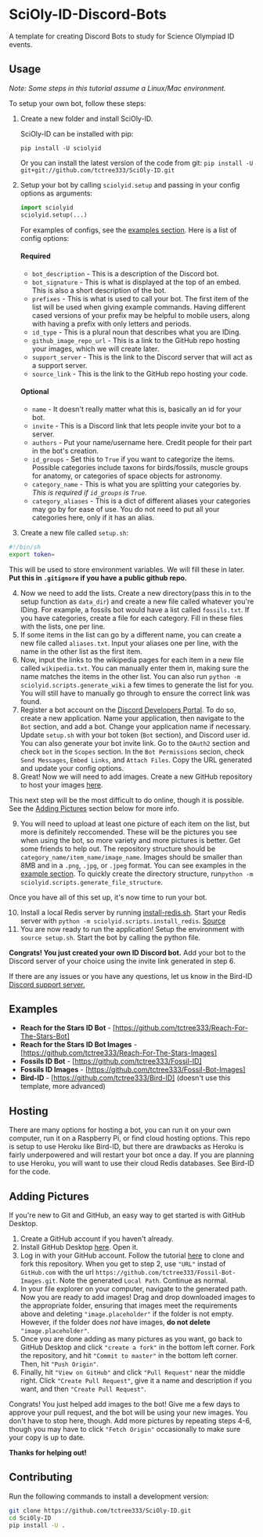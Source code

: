 # SciOly-ID-Discord-Bots

A template for creating Discord Bots to study for Science Olympiad ID events.

## Usage

_Note: Some steps in this tutorial assume a Linux/Mac environment._

To setup your own bot, follow these steps:

1. Create a new folder and install SciOly-ID.

    SciOly-ID can be installed with pip:

    `pip install -U sciolyid`

    Or you can install the latest version of the code from git:
    `pip install -U git+git://github.com/tctree333/SciOly-ID.git`

2. Setup your bot by calling `sciolyid.setup` and passing in your config options as arguments:

    ```python
    import sciolyid
    sciolyid.setup(...)
    ```

    For examples of configs, see the [examples section](#examples). Here is a list of config options:

    #### Required

    - `bot_description` - This is a description of the Discord bot.
    - `bot_signature` - This is what is displayed at the top of an embed. This is also a short description of the bot.
    - `prefixes` - This is what is used to call your bot. The first item of the list will be used when giving example commands. Having different cased versions of your prefix may be helpful to mobile users, along with having a prefix with only letters and periods.
    - `id_type` - This is a plural noun that describes what you are IDing.
    - `github_image_repo_url` - This is a link to the GitHub repo hosting your images, which we will create later.
    - `support_server` - This is the link to the Discord server that will act as a support server.
    - `source_link` - This is the link to the GitHub repo hosting your code.

    #### Optional

    - `name` - It doesn't really matter what this is, basically an id for your bot.
    - `invite` - This is a Discord link that lets people invite your bot to a server.
    - `authors` - Put your name/username here. Credit people for their part in the bot's creation.
    - `id_groups` - Set this to `True` if you want to categorize the items. Possible categories include taxons for birds/fossils, muscle groups for anatomy, or categories of space objects for astronomy.
    - `category_name` - This is what you are splitting your categories by. _This is required if `id_groups` is `True`._
    - `category_aliases` - This is a dict of different aliases your categories may go by for ease of use. You do not need to put all your categories here, only if it has an alias.

3. Create a new file called `setup.sh`:

```sh
#!/bin/sh
export token=
```

This will be used to store environment variables. We will fill these in later. **Put this in `.gitignore` if you have a public github repo.**

4. Now we need to add the lists. Create a new directory(pass this in to the setup function as `data_dir`) and create a new file called whatever you're IDing. For example, a fossils bot would have a list called `fossils.txt`. If you have categories, create a file for each category. Fill in these files with the lists, one per line.
5. If some items in the list can go by a different name, you can create a new file called `aliases.txt`. Input your aliases one per line, with the name in the other list as the first item.
6. Now, input the links to the wikipedia pages for each item in a new file called `wikipedia.txt`. You can manually enter them in, making sure the name matches the items in the other list. You can also run `python -m sciolyid.scripts.generate_wiki` a few times to generate the list for you. You will still have to manually go through to ensure the correct link was found.
7. Register a bot account on the [Discord Developers Portal](https://discord.com/developers/applications/). To do so, create a new application. Name your application, then navigate to the `Bot` section, and add a bot. Change your application name if necessary. Update `setup.sh` with your bot token (`Bot` section), and Discord user id. You can also generate your bot invite link. Go to the `OAuth2` section and check `bot` in the `Scopes` section. In the `Bot Permissions` secion, check `Send Messages`, `Embed Links`, and `Attach Files`. Copy the URL generated and update your config options.
8. Great! Now we will need to add images. Create a new GitHub repository to host your images [here](https://github.com/new).

This next step will be the most difficult to do online, though it is possible. See the [Adding Pictures](#adding-pictures) section below for more info.

9. You will need to upload at least one picture of each item on the list, but more is definitely reccomended. These will be the pictures you see when using the bot, so more variety and more pictures is better. Get some friends to help out. The repository structure should be `category_name/item_name/image_name`. Images should be smaller than 8MB and in a `.png`, `.jpg`, or `.jpeg` format. You can see examples in the [example section](#examples). To quickly create the directory structure, run`python -m sciolyid.scripts.generate_file_structure`.

Once you have all of this set up, it's now time to run your bot.

10. Install a local Redis server by running [install-redis.sh](https://github.com/tctree333/Fossil-ID/blob/master/install-redis.sh). Start your Redis server with `python -m sciolyid.scripts.install_redis`. [Source](https://redis.io/topics/quickstart)
11. You are now ready to run the application! Setup the environment with `source setup.sh`. Start the bot by calling the python file.

**Congrats! You just created your own ID Discord bot.** Add your bot to the Discord server of your choice using the invite link generated in step 6.

If there are any issues or you have any questions, let us know in the Bird-ID [Discord support server.](https://discord.gg/xDqYddK)

## Examples

-   **Reach for the Stars ID Bot** - [https://github.com/tctree333/Reach-For-The-Stars-Bot]
-   **Reach for the Stars ID Bot Images** - [https://github.com/tctree333/Reach-For-The-Stars-Images]
-   **Fossils ID Bot** - [https://github.com/tctree333/Fossil-ID]
-   **Fossils ID Images** - [https://github.com/tctree333/Fossil-Bot-Images]
-   **Bird-ID** - [https://github.com/tctree333/Bird-ID] (doesn't use this template, more advanced)

## Hosting

There are many options for hosting a bot, you can run it on your own computer, run it on a Raspberry Pi, or find cloud hosting options. This repo is setup to use Heroku like Bird-ID, but there are drawbacks as Heroku is fairly underpowered and will restart your bot once a day. If you are planning to use Heroku, you will want to use their cloud Redis databases. See Bird-ID for the code.

## Adding Pictures

If you're new to Git and GitHub, an easy way to get started is with GitHub Desktop.

1. Create a GitHub account if you haven't already.
2. Install GitHub Desktop [here](https://desktop.github.com/). Open it.
3. Log in with your GitHub account. Follow the tutorial [here](https://help.github.com/en/desktop/contributing-to-projects/cloning-and-forking-repositories-from-github-desktop) to clone and fork this repository. When you get to step 2, use `"URL"` instad of `GitHub.com` with the url `https://github.com/tctree333/Fossil-Bot-Images.git`. Note the generated `Local Path`. Continue as normal.
4. In your file explorer on your computer, navigate to the generated path. Now you are ready to add images! Drag and drop downloaded images to the appropriate folder, ensuring that images meet the requirements above and deleting `"image.placeholder"` if the folder is not empty. However, if the folder does _not_ have images, **do not delete** `"image.placeholder"`.
5. Once you are done adding as many pictures as you want, go back to GitHub Desktop and click `"create a fork"` in the bottom left corner. Fork the repository, and hit `"Commit to master"` in the bottom left corner. Then, hit `"Push Origin"`.
6. Finally, hit `"View on GitHub"` and click `"Pull Request"` near the middle right. Click `"Create Pull Request"`, give it a name and description if you want, and then `"Create Pull Request"`.

Congrats! You just helped add images to the bot! Give me a few days to approve your pull request, and the bot will be using your new images. You don't have to stop here, though. Add more pictures by repeating steps 4-6, though you may have to click `"Fetch Origin"` occasionally to make sure your copy is up to date.

**Thanks for helping out!**

## Contributing

Run the following commands to install a development version:

```sh
git clone https://github.com/tctree333/SciOly-ID.git
cd SciOly-ID
pip install -U .
```
